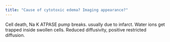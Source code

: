 ```yaml
---
title: "Cause of cytotoxic edema? Imaging appearance?"
---
```

Cell death, Na K ATPASE pump breaks. usually due to infarct. Water ions get trapped inside swollen cells. Reduced diffusivity, positive restricted diffusion.

